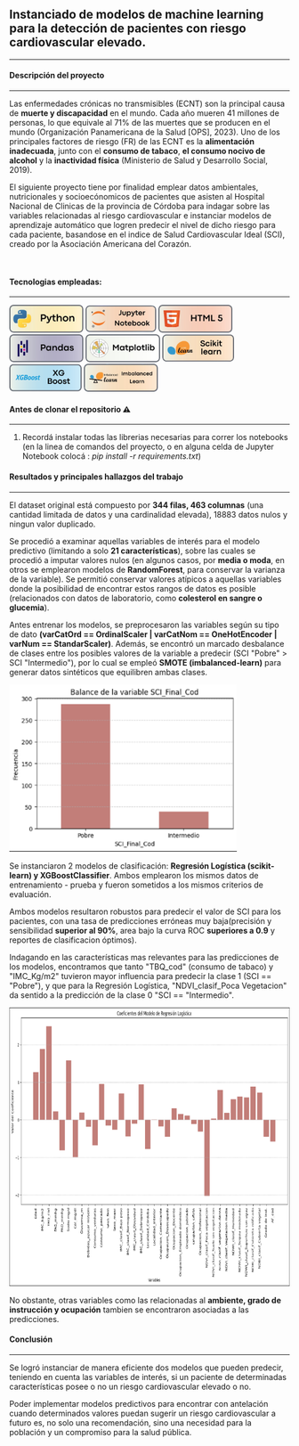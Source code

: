 <h2>Instanciado de modelos de machine learning para la detección de pacientes con riesgo cardiovascular elevado.</h2>
<hr>
<h4>Descripción del proyecto</h4>
<hr>
<p>Las enfermedades crónicas no transmisibles (ECNT) son la principal causa de <b>muerte y discapacidad</b> en el mundo. Cada año mueren 41 millones de personas, lo que equivale al 71% de las muertes que se producen en el mundo (Organización Panamericana de la Salud [OPS], 2023). Uno de los principales factores de riesgo (FR) de las ECNT es la <b>alimentación inadecuada</b>, junto con el  <b>consumo de tabaco</b>,  <b>el consumo nocivo de alcohol</b> y la  <b>inactividad física</b> (Ministerio de Salud y Desarrollo Social, 2019).</p>
<p>El siguiente proyecto tiene por finalidad emplear datos ambientales, nutricionales y socioecónomicos de pacientes que asisten al Hospital Nacional de Clinicas de la provincia de Córdoba para indagar sobre las variables relacionadas al riesgo cardiovascular e instanciar modelos de aprendizaje automático que logren predecir el nivel de dicho riesgo para cada paciente, basandose en el indice de Salud Cardiovascular Ideal (SCI), creado por la Asociación Americana del Corazón.</p>
<br>
<h4>Tecnologias empleadas:</h4>
<hr>
<p>
<img src="https://raw.githubusercontent.com/Mauritas99/Proyect_images/refs/heads/main/Buttons_github/Python.png" height=50px>
<img src="https://raw.githubusercontent.com/Mauritas99/Proyect_images/refs/heads/main/Buttons_github/Jupyter.png" height=50px>
<img src="https://raw.githubusercontent.com/Mauritas99/Proyect_images/refs/heads/main/Buttons_github/HTML.png" height=50px>
<img src="https://raw.githubusercontent.com/Mauritas99/Proyect_images/refs/heads/main/Buttons_github/Pandas.png" height=50px>
<img src="https://raw.githubusercontent.com/Mauritas99/Proyect_images/refs/heads/main/Buttons_github/Matplotlib.png" height=50px>
<img src="https://raw.githubusercontent.com/Mauritas99/Proyect_images/refs/heads/main/Buttons_github/Scikit_learn.png" height=50px>
<img src="https://raw.githubusercontent.com/Mauritas99/Proyect_images/refs/heads/main/Buttons_github/Xgboost.png" height=50px>
  <img src="https://raw.githubusercontent.com/Mauritas99/Proyect_images/refs/heads/main/Buttons_github/Imbalanced_learn.png" height=50px>
</p>
<h4>Antes de clonar el repositorio ⚠️</h4>
<hr>
<ol>
  <li>Recordá instalar todas las librerias necesarias para correr los notebooks (en la linea de comandos del proyecto, o en alguna celda de Jupyter Notebook colocá : <em>pip install -r requirements.txt</em>)</li>
</ol>
<h4>Resultados y principales hallazgos del trabajo</h4>
<hr>
<p>El dataset original está compuesto por <b>344 filas, 463 columnas</b> (una cantidad limitada de datos y una cardinalidad elevada), 18883 datos nulos y ningun valor duplicado.</p>
<p>Se procedió a examinar aquellas variables de interés para el modelo predictivo (limitando a solo <b>21 características</b>), sobre las cuales se procedió a imputar valores nulos (en algunos casos, por <b>media o moda</b>, en otros se emplearon modelos de <b>RandomForest</b>, para conservar la varianza de la variable). Se permitió conservar valores atípicos a aquellas variables donde la posibilidad de encontrar estos rangos de datos es posible (relacionados con datos de laboratorio, como <b>colesterol en sangre o glucemia</b>).</p>
<p>Antes entrenar los modelos, se preprocesaron las variables según su tipo de dato <b>(varCatOrd == OrdinalScaler | varCatNom == OneHotEncoder | varNum == StandarScaler)</b>. Además, se encontró un marcado desbalance de clases entre los posibles valores de la variable a predecir (SCI "Pobre" > SCI "Intermedio"), por lo cual se empleó <b>SMOTE (imbalanced-learn)</b> para generar datos sintéticos que equilibren ambas clases.</p>
<img src="https://raw.githubusercontent.com/Mauritas99/Proyect_images/refs/heads/main/Imagenes%20Machine_learning_cardiovascular/Desbalance_clases.PNG" height=300px>
<p>Se instanciaron 2 modelos de clasificación: <b>Regresión Logística (scikit-learn) y XGBoostClassifier</b>. Ambos emplearon los mismos datos de entrenamiento - prueba y fueron sometidos a los mismos criterios de evaluación.</p>
<p>Ambos modelos resultaron robustos para predecir el valor de SCI para los pacientes, con una tasa de predicciones erróneas muy baja(precisión y sensibilidad <b>superior al 90%</b>, area bajo la curva ROC <b>superiores a 0.9</b> y reportes de clasificacion óptimos).</p>
<p>Indagando en las características mas relevantes para las predicciones de los modelos, encontramos que tanto "TBQ_cod" (consumo de tabaco) y "IMC_Kg/m2" tuvieron mayor influencia para predecir la clase 1 (SCI == "Pobre"), y que para la Regresión Logística, "NDVI_clasif_Poca Vegetacion" da sentido a la predicción de la clase 0 "SCI == "Intermedio".</p>
<img src="https://raw.githubusercontent.com/Mauritas99/Proyect_images/refs/heads/main/Imagenes%20Machine_learning_cardiovascular/Coeficiente_log.PNG" height=500px>
<p>No obstante, otras variables como las relacionadas al <b>ambiente, grado de instrucción y ocupación</b> tambien se encontraron asociadas a las predicciones.</p>
<h4>Conclusión</h4>
<hr>
<p>Se logró instanciar de manera eficiente dos modelos que pueden predecir, teniendo en cuenta las variables de interés, si un paciente de determinadas características posee o no un riesgo cardiovascular elevado o no.</p>
<p>Poder implementar modelos predictivos para encontrar con antelación cuando determinados valores puedan sugerir un riesgo cardiovascular a futuro es, no solo una recomendación, sino una necesidad para la población y un compromiso para la salud pública.</p>
